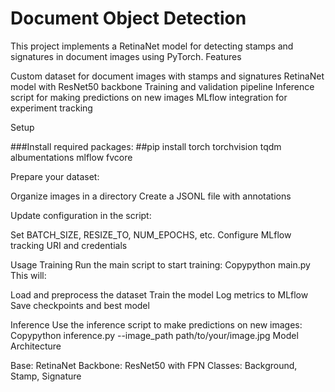 # Document Object Detection
This project implements a RetinaNet model for detecting stamps and signatures in document images using PyTorch.
Features

Custom dataset for document images with stamps and signatures
RetinaNet model with ResNet50 backbone
Training and validation pipeline
Inference script for making predictions on new images
MLflow integration for experiment tracking

Setup

###Install required packages:
##pip install torch torchvision tqdm albumentations mlflow fvcore

Prepare your dataset:

Organize images in a directory
Create a JSONL file with annotations


Update configuration in the script:

Set BATCH_SIZE, RESIZE_TO, NUM_EPOCHS, etc.
Configure MLflow tracking URI and credentials



Usage
Training
Run the main script to start training:
Copypython main.py
This will:

Load and preprocess the dataset
Train the model
Log metrics to MLflow
Save checkpoints and best model

Inference
Use the inference script to make predictions on new images:
Copypython inference.py --image_path path/to/your/image.jpg
Model Architecture

Base: RetinaNet
Backbone: ResNet50 with FPN
Classes: Background, Stamp, Signature
